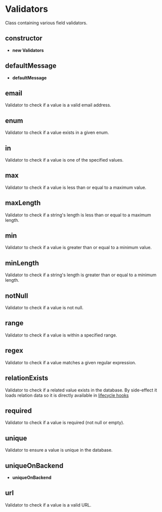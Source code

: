 # Validators

Class containing various field validators.

## constructor

- **new Validators**

## defaultMessage

- **defaultMessage**

## email

Validator to check if a value is a valid email address.

## enum

Validator to check if a value exists in a given enum.

## in

Validator to check if a value is one of the specified values.

## max

Validator to check if a value is less than or equal to a maximum value.

## maxLength

Validator to check if a string's length is less than or equal to a maximum length.

## min

Validator to check if a value is greater than or equal to a minimum value.

## minLength

Validator to check if a string's length is greater than or equal to a minimum length.

## notNull

Validator to check if a value is not null.

## range

Validator to check if a value is within a specified range.

## regex

Validator to check if a value matches a given regular expression.

## relationExists

Validator to check if a related value exists in the database. By side-effect it loads relation data so it is directly available in [lifecycle hooks](https://remult.dev/docs/lifecycle-hooks)

## required

Validator to check if a value is required (not null or empty).

## unique

Validator to ensure a value is unique in the database.

## uniqueOnBackend

- **uniqueOnBackend**

## url

Validator to check if a value is a valid URL.
